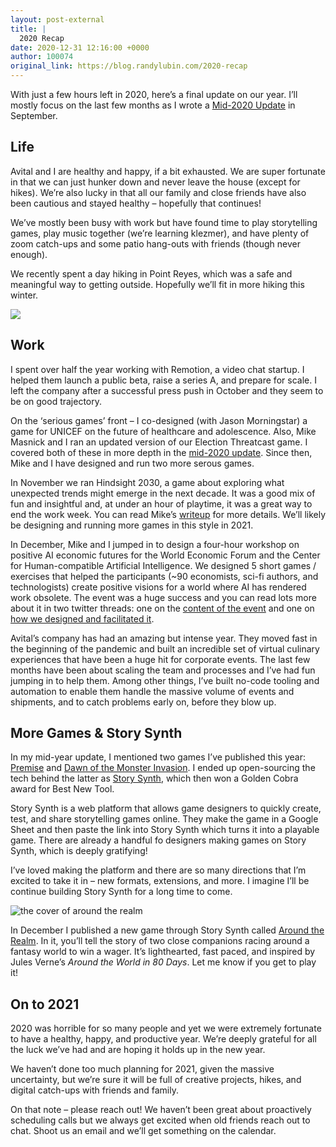 ```yaml
---
layout: post-external
title: |
  2020 Recap
date: 2020-12-31 12:16:00 +0000
author: 100074
original_link: https://blog.randylubin.com/2020-recap
---
```


With just a few hours left in 2020, here’s a final update on our year. I’ll mostly focus on the last few months as I wrote a [Mid-2020 Update](https://blog.randylubin.com/mid-2020-update) in September.

## Life

Avital and I are healthy and happy, if a bit exhausted. We are super fortunate in that we can just hunker down and never leave the house (except for hikes). We’re also lucky in that all our family and close friends have also been cautious and stayed healthy – hopefully that continues!

We’ve mostly been busy with work but have found time to play storytelling games, play music together (we’re learning klezmer), and have plenty of zoom catch-ups and some patio hang-outs with friends (though never enough).

We recently spent a day hiking in Point Reyes, which was a safe and meaningful way to getting outside. Hopefully we’ll fit in more hiking this winter.

![](/images/point-reyes.png)

## Work

I spent over half the year working with Remotion, a video chat startup. I helped them launch a public beta, raise a series A, and prepare for scale. I left the company after a successful press push in October and they seem to be on good trajectory.

On the ‘serious games’ front – I co-designed (with Jason Morningstar) a game for UNICEF on the future of healthcare and adolescence. Also, Mike Masnick and I ran an updated version of our Election Threatcast game. I covered both of these in more depth in the [mid-2020 update](https://blog.randylubin.com/mid-2020-update). Since then, Mike and I have designed and run two more serous games.

In November we ran Hindsight 2030, a game about exploring what unexpected trends might emerge in the next decade. It was a good mix of fun and insightful and, at under an hour of playtime, it was a great way to end the work week. You can read Mike’s [writeup](https://www.techdirt.com/articles/20201130/10074645790/copia-gaming-hour-experiment-getting-together-virtually-to-play-with-future.shtml) for more details. We’ll likely be designing and running more games in this style in 2021.

In December, Mike and I jumped in to design a four-hour workshop on positive AI economic futures for the World Economic Forum and the Center for Human-compatible Artificial Intelligence. We designed 5 short games / exercises that helped the participants (~90 economists, sci-fi authors, and technologists) create positive visions for a world where AI has rendered work obsolete. The event was a huge success and you can read lots more about it in two twitter threads: one on the [content of the event](https://twitter.com/randylubin/status/1339699477695791104) and one on [how we designed and facilitated it](https://twitter.com/randylubin/status/1340097524351168512).

Avital’s company has had an amazing but intense year. They moved fast in the beginning of the pandemic and built an incredible set of virtual culinary experiences that have been a huge hit for corporate events. The last few months have been about scaling the team and processes and I’ve had fun jumping in to help them. Among other things, I’ve built no-code tooling and automation to enable them handle the massive volume of events and shipments, and to catch problems early on, before they blow up.

## More Games & Story Synth

In my mid-year update, I mentioned two games I’ve published this year: [Premise](https://randylubin.itch.io/premise-setting-character-plot) and [Dawn of the Monster Invasion](https://monster.diegeticgames.com/#/). I ended up open-sourcing the tech behind the latter as [Story Synth](http://storysynth.org/), which then won a Golden Cobra award for Best New Tool.

Story Synth is a web platform that allows game designers to quickly create, test, and share storytelling games online. They make the game in a Google Sheet and then paste the link into Story Synth which turns it into a playable game. There are already a handful fo designers making games on Story Synth, which is deeply gratifying!

I’ve loved making the platform and there are so many directions that I’m excited to take it in – new formats, extensions, and more. I imagine I’ll be continue building Story Synth for a long time to come.

![the cover of around the realm](/images/around-the-realm-cover.png)

In December I published a new game through Story Synth called [Around the Realm](https://storysynth.org/#/Games/Around-The-Realm/). In it, you’ll tell the story of two close companions racing around a fantasy world to win a wager. It’s lighthearted, fast paced, and inspired by Jules Verne’s _Around the World in 80 Days_. Let me know if you get to play it!

## On to 2021

2020 was horrible for so many people and yet we were extremely fortunate to have a healthy, happy, and productive year. We’re deeply grateful for all the luck we’ve had and are hoping it holds up in the new year.

We haven’t done too much planning for 2021, given the massive uncertainty, but we’re sure it will be full of creative projects, hikes, and digital catch-ups with friends and family.

On that note – please reach out! We haven’t been great about proactively scheduling calls but we always get excited when old friends reach out to chat. Shoot us an email and we’ll get something on the calendar.
